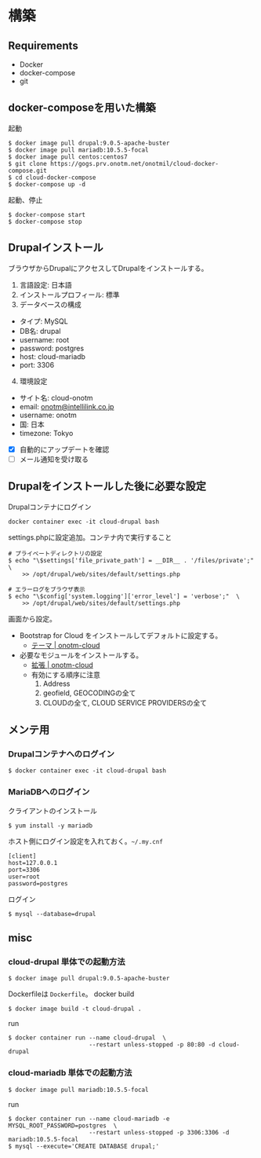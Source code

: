 # 構築

## Requirements

* Docker
* docker-compose
* git

## docker-composeを用いた構築

起動

```
$ docker image pull drupal:9.0.5-apache-buster
$ docker image pull mariadb:10.5.5-focal
$ docker image pull centos:centos7
$ git clone https://gogs.prv.onotm.net/onotmil/cloud-docker-compose.git
$ cd cloud-docker-compose
$ docker-compose up -d
```

起動、停止

```
$ docker-compose start
$ docker-compose stop
```


## Drupalインストール

ブラウザからDrupalにアクセスしてDrupalをインストールする。

1. 言語設定: 日本語
2. インストールプロフィール: 標準
3. データベースの構成
  - タイプ: MySQL
  - DB名: drupal
  - username: root
  - password: postgres
  - host: cloud-mariadb
  - port: 3306
4. 環境設定
  - サイト名: cloud-onotm
  - email: onotm@intellilink.co.jp
  - username: onotm
  - 国: 日本
  - timezone: Tokyo
  - [x] 自動的にアップデートを確認
  - [ ] メール通知を受け取る

## Drupalをインストールした後に必要な設定

Drupalコンテナにログイン

```
docker container exec -it cloud-drupal bash
```

settings.phpに設定追加。コンテナ内で実行すること

```
# プライベートディレクトリの設定
$ echo "\$settings['file_private_path'] = __DIR__ . '/files/private';"  \
    >> /opt/drupal/web/sites/default/settings.php

# エラーログをブラウザ表示
$ echo "\$config['system.logging']['error_level'] = 'verbose';"  \
    >> /opt/drupal/web/sites/default/settings.php
```

画面から設定。

* Bootstrap for Cloud をインストールしてデフォルトに設定する。
  - [テーマ | onotm-cloud](http://workstation.onotm/admin/appearance)
* 必要なモジュールをインストールする。
  - [拡張 | onotm-cloud](http://workstation.onotm/admin/modules)
  - 有効にする順序に注意
    1. Address
    2. geofield, GEOCODINGの全て
    3. CLOUDの全て, CLOUD SERVICE PROVIDERSの全て


## メンテ用

### Drupalコンテナへのログイン

```
$ docker container exec -it cloud-drupal bash
```

### MariaDBへのログイン

クライアントのインストール

```
$ yum install -y mariadb
```

ホスト側にログイン設定を入れておく。`~/.my.cnf`

```
[client]
host=127.0.0.1
port=3306
user=root
password=postgres
```

ログイン

```
$ mysql --database=drupal
```


## misc

### cloud-drupal 単体での起動方法

```
$ docker image pull drupal:9.0.5-apache-buster
```

Dockerfileは `Dockerfile`。
docker build

```
$ docker image build -t cloud-drupal .
```

run

```
$ docker container run --name cloud-drupal  \
                       --restart unless-stopped -p 80:80 -d cloud-drupal
```


### cloud-mariadb 単体での起動方法

```
$ docker image pull mariadb:10.5.5-focal
```

run

```
$ docker container run --name cloud-mariadb -e MYSQL_ROOT_PASSWORD=postgres  \
                       --restart unless-stopped -p 3306:3306 -d mariadb:10.5.5-focal
$ mysql --execute='CREATE DATABASE drupal;'
```
